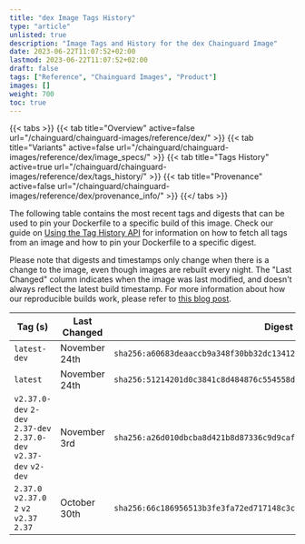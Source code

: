 ```yaml
---
title: "dex Image Tags History"
type: "article"
unlisted: true
description: "Image Tags and History for the dex Chainguard Image"
date: 2023-06-22T11:07:52+02:00
lastmod: 2023-06-22T11:07:52+02:00
draft: false
tags: ["Reference", "Chainguard Images", "Product"]
images: []
weight: 700
toc: true
---
```


{{< tabs >}}
{{< tab title="Overview" active=false url="/chainguard/chainguard-images/reference/dex/" >}}
{{< tab title="Variants" active=false url="/chainguard/chainguard-images/reference/dex/image_specs/" >}}
{{< tab title="Tags History" active=true url="/chainguard/chainguard-images/reference/dex/tags_history/" >}}
{{< tab title="Provenance" active=false url="/chainguard/chainguard-images/reference/dex/provenance_info/" >}}
{{</ tabs >}}

The following table contains the most recent tags and digests that can be used to pin your Dockerfile to a specific build of this image. Check our guide on [Using the Tag History API](/chainguard/chainguard-images/using-the-tag-history-api/) for information on how to fetch all tags from an image and how to pin your Dockerfile to a specific digest.

Please note that digests and timestamps only change when there is a change to the image, even though images are rebuilt every night. The "Last Changed" column indicates when the image was last modified, and doesn't always reflect the latest build timestamp. For more information about how our reproducible builds work, please refer to [this blog post](https://www.chainguard.dev/unchained/reproducing-chainguards-reproducible-image-builds).

| Tag (s)                                                             | Last Changed  | Digest                                                                    |
|---------------------------------------------------------------------|---------------|---------------------------------------------------------------------------|
|  `latest-dev`                                                       | November 24th | `sha256:a60683deaaccb9a348f30bb32dc1341202a4f70a519db74c4b32a18f74815604` |
|  `latest`                                                           | November 24th | `sha256:51214201d0c3841c8d484876c554558d46fc8cc3a6be8830c0e41bd595f40540` |
|  `v2.37.0-dev` `2-dev` `2.37-dev` `2.37.0-dev` `v2.37-dev` `v2-dev` | November 3rd  | `sha256:a26d010dbcba8d421b8d87336c9d9cafc9d35a8e60ff9097f1b065aba8e761fd` |
|  `2.37.0` `v2.37.0` `2` `v2` `v2.37` `2.37`                         | October 30th  | `sha256:66c186956513b3fe3fa72ed717148c3c0a71eb346a34567e5329e33a3384b315` |

